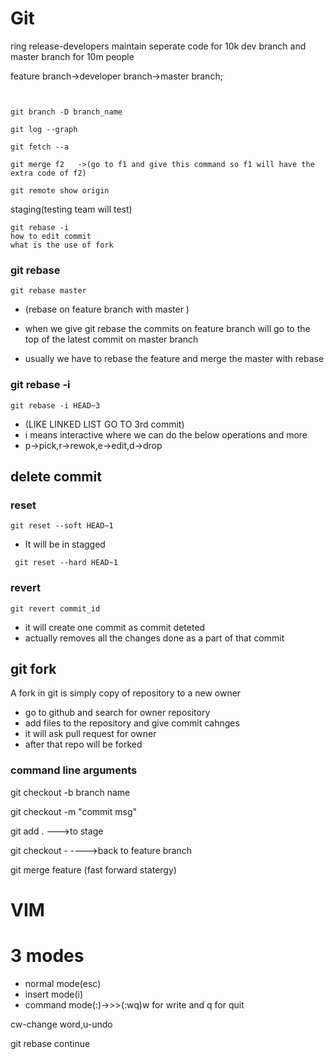 # Git

ring release-developers maintain seperate code for 10k dev branch and master branch for 10m people

feature branch->developer branch->master branch;

```


git branch -D branch_name

git log --graph

git fetch --a

git merge f2   ->(go to f1 and give this command so f1 will have the extra code of f2)

git remote show origin
```

staging(testing team will test)

```
git rebase -i
how to edit commit
what is the use of fork

```

### git rebase

`git rebase master`

- (rebase on feature branch with master )

- when we give git rebase the commits on feature branch will go to the top of the latest commit on master branch
- usually we have to rebase the feature and merge the master with rebase

### git rebase -i

`git rebase -i HEAD~3`

- (LIKE LINKED LIST GO TO 3rd commit)
- i means interactive where we can do the below operations and more
- p->pick,r->rewok,e->edit,d->drop

## delete commit

### reset

`git reset --soft HEAD~1`

- It will be in stagged

` git reset --hard HEAD~1`

### revert

`git revert commit_id`

- it will create one commit as commit deteted
- actually removes all the changes done as a part of that commit

## git fork

A fork in git is simply copy of repository to a new owner

- go to github and search for owner repository
- add files to the repository and give commit cahnges
- it will ask pull request for owner
- after that repo will be forked

### command line arguments

git checkout -b branch name

git checkout -m "commit msg"

git add . --->to stage

git checkout - ---->back to feature branch

git merge feature (fast forward statergy)

# VIM

# 3 modes

- normal mode(esc)
- insert mode(i)
- command mode(:)->>>(:wq)w for write and q for quit

cw-change word,u-undo

git rebase continue
